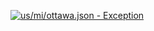 [![us/mi/ottawa.json - Exception](https://img.shields.io/badge/us/mi/ottawa.json-Exception-red)](https://github.com/openaddresses/openaddresses/tree/master/sources/us/mi/ottawa.json)